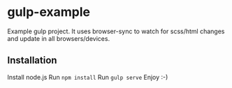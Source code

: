 # gulp-example
Example gulp project. It uses browser-sync to watch for scss/html changes and update in all browsers/devices.

## Installation

Install node.js
Run `npm install`
Run `gulp serve`
Enjoy :-)
